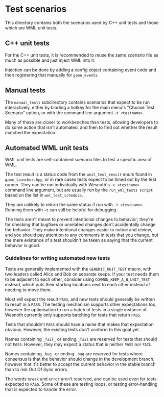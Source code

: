 # Test scenarios

This directory contains both the scenarios used by C++ unit tests and those which are
WML unit tests.

## C++ unit tests

For the C++ unit tests, it is recommended to reuse the same scenario file as much as possible
and just inject WML into it.

Injection can be done by adding a config object containing event code and then registering that
manually for `game_events`.

## Manual tests

The `manual_tests` subdirectory contains scenarios that expect to be run interactively, either by
binding a hotkey for the main menu's "Choose Test Scenario" option, or with the command line
argument `-t <testname>`.

Many of these are closer to workbenches than tests, allowing developers to do some action that isn't
automated, and then to find out whether the result matched the expectation.

## Automated WML unit tests

WML unit tests are self-contained scenario files to test a specific area of WML.

The test result is a status code from the `unit_test_result` enum found in `game_launcher.hpp`, or
in rare cases tests expect to be timed out by the test runner. They can be run individually with
Wesnoth's `-u <testname>` command line argument, but are usually run by the `run_wml_tests script`
based on the list in `wml_test_schedule`.

They are unlikely to return the same status if run with `-t <testname>`. Running them with `-t` can
still be helpful for debugging.

The tests aren't meant to prevent intentional changes to behavior; they're for checking that
bugfixes or unrelated changes don't accidentally change the behavior. They make intentional changes
easier to notice and review, and you should pay attention to any comments in tests that you change,
but the mere existence of a test shouldn't be taken as saying that the current behavior is good.

### Guidelines for writing automated new tests

Tests are generally implemented with the `GENERIC_UNIT_TEST` macro, with two leaders called Alice
and Bob on separate keeps. If your test needs them to be adjacent to each other, consider using
`COMMON_KEEP_A_B_UNIT_TEST` instead, which puts their starting locations next to each other instead
of needing to move them.

Most will expect the result `PASS`, and new tests should generally be written to result in a `PASS`.
The testing mechanism supports other expectations too, however the optimisation to run a batch of
tests in a single instance of Wesnoth currently only supports batching for tests that return `PASS`.

Tests that shouldn't `PASS` should have a name that makes that expectation obvious. However, the
existing tests don't conform to this goal yet.

Names containing `_fail_` or ending `_fail` are reserved for tests that should not `PASS`. However,
they may expect a status that is neither `PASS` nor `FAIL`.

Names containing `_bug_` or ending `_bug` are reserved for tests where consensus is that the
behavior should change in the development branch, however that it's better to accept the current
behavior in the stable branch than to risk Out Of Sync errors.

The words `break` and `error` aren't reserved, and can be used even for tests expected to `PASS`.
Some of these are testing loops, or testing error-handling that is expected to handle the error.
